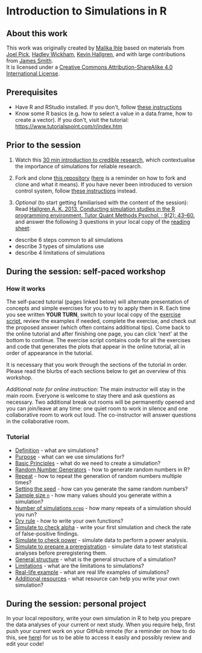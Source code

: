 # Introduction to Simulations in R

## About this work
This work was originally created by [Malika Ihle](https://ox.ukrn.org/people/#MalikaIhle) based on materials from [Joel Pick](https://joelpick.wixsite.com/research), [Hadley Wickham](https://www.yumpu.com/en/document/view/19077330/simulation-hadley-wickham), [Kevin Hallgren](https://doi.org/10.20982/tqmp.09.2.p043), and with large contributions from [James Smith](https://github.com/worcjamessmith).   
It is licensed under a [Creative Commons Attribution-ShareAlike 4.0 International License](https://creativecommons.org/licenses/by-sa/4.0/).

## Prerequisites

* Have R and RStudio installed. If you don't, follow [these instructions](https://github.com/MalikaIhle/Introduction-RStudio-Git-GitHub/blob/master/installing_software.md)  
* Know some R basics (e.g. how to select a value in a data.frame, how to create a vector). If you don't, visit the tutorial: <a href="https://www.tutorialspoint.com/r/index.htm" target ="_blank">https://www.tutorialspoint.com/r/index.htm</a>  

## Prior to the session
1) Watch this [30 min introduction to credible research](https://osf.io/xtmek/), which contextualise the importance of simulations for reliable research. 

2) Fork and clone [this repository](https://github.com/MalikaIhle/Introduction-Simulations-in-R) ([here](https://github.com/MalikaIhle/Collaborative-RStudio-GitHub) is a reminder on how to fork and clone and what it means). If you have never been introduced to version control system, follow [these instructions](./download-repo.md) instead.  

3) *Optional* (to start getting familiarised with the content of the session): Read [Hallgren A. K. 2013. Conducting simulation studies in the R programming environment. Tutor Quant Methods Psychol. ; 9(2): 43–60.](https://doi.org/10.20982/tqmp.09.2.p043) and answer the following 3 questions in your local copy of the [reading sheet](./Hallgren2013/ReadingSheet.md):  
  * describe 6 steps common to all simulations  
  * describe 3 types of simulations use  
  * describe 4 limitations of simulations

## During the session: self-paced workshop
### How it works
The self-paced tutorial (pages linked below) will alternate presentation of concepts and simple exercises for you to try to apply them in R. Each time you see written **YOUR TURN**, switch to your local copy of the [exercise script](./exercise_script.R), review the examples if needed, complete the exercise, and check out the proposed answer (which often contains additional tips). Come back to the online tutorial and after finishing one page, you can click 'next' at the bottom to continue. The exercise script contains  code for all the exercises and code that generates the plots that appear in the online tutorial, all in order of appearance in the tutorial.  

It is necessary that you work through the sections of the tutorial in order. Please read the blurbs of each sections below to get an overview of this workshop.

*Additional note for online instruction*: The main instructor will stay in the main room. Everyone is welcome to stay there and ask questions as necessary. Two additional break out rooms will be permanently opened and you can join/leave at any time: one quiet room to work in silence and one collaborative room to work out loud. The co-instructor will answer questions in the collaborative room.   

### Tutorial
* [Definition](./tutorial_pages/definition.md) - what are simulations?
* [Purpose](./purpose.md) - what can we use simulations for?
* [Basic Principles](./basic-principles.md) - what do we need to create a simulation?
* [Random Number Generators](./random-numbers-generators.md) - how to generate random numbers in R?
* [Repeat](./repeat.md) - how to repeat the generation of random numbers multiple times?
* [Setting the seed](./seed.md) - how can you generate the same random numbers?
* [Sample size `n`](./sample-size-n.md) - how many values should you generate within a simulation?
* [Number of simulations `nrep`](./number-of-simulations-nrep.md) - how many repeats of a simulation should you run?
* [Dry rule](./dry-rule.md) - how to write your own functions?
* [Simulate to check alpha](./check-alpha.md) - write your first simulation and check the rate of false-positive findings.  
* [Simulate to check power](./check-power.md) - simulate data to perform a power analysis.  
* [Simulate to prepare a preregistration](./simulate-for-preregistration.md) - simulate data to test statistical analyses before preregistering them.  
* [General structure](./general-structure.md) - what is the general structure of a simulation?
* [Limitations](./limitations.md) - what are the limitations to simulations?
* [Real-life example](./real-life-example.md) - what are real life examples of simulations?
* [Additional resources](./resources.md) - what resource can help you write your own simulation?

## During the session: personal project
In your local repository, write your own simulation in R to help you prepare the data analyses of your current or next study. When you require help, first push your current work on your GitHub remote (for a reminder on how to do this, see [here](https://github.com/MalikaIhle/Introduction-RStudio-Git-GitHub)) for us to be able to access it easily and possibly review and edit your code!  

